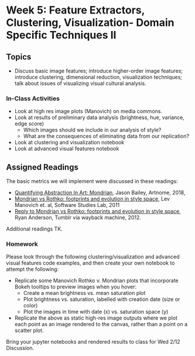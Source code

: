 # Week 5: Feature Extractors, Clustering, Visualization- Domain Specific Techniques II

## Topics

* Discuss basic image features; introduce higher-order image features; introduce clustering, dimensional reduction, visualization techniques; talk about issues of visualizing visual cultural analysis.

### In-Class Activities

* Look at high res image plots (Manovich) on media commons.
* Look at results of preliminary data analysis (brightness, hue, variance, edge score)
  * Which images should we include in our analysis of style?
  * What are the consequences of eliminating data from our replication?
* Look at clustering and visualization notebook
* Look at advanced visual features notebook

## Assigned Readings

The basic metrics we will implement were discussed in these readings:
* [Quantifying Abstraction In Art: Mondrian](https://www.artnome.com/news/2018/4/11/quantifying-modrian-journey-to-abstraction), Jason Bailey, Artnome, 2018,  
* [Mondrian vs Rothko: footprints and evolution in style space](http://lab.softwarestudies.com/2011/06/mondrian-vs-rothko-footprints-and.html), Lev Manovich et. al, Software Studies Lab, 2011
* [Reply to Mondrian vs Rothko: footprints and evolution in style space](https://web.archive.org/web/20120717071426/http://iwasnteventhere.tumblr.com/post/7882377942/reply-to-mondrian-vs-rothko-footprints-and-evolution), Ryan Anderson, Tumblr via wayback machine, 2012.

Additional readings TK.

### Homework

Please look through the following clustering/visualization and advanced visual features code examples, and then create your own notebook to attempt the following:

* Replicate some Manovich Rothko v. Mondrian plots that incorporate Bokeh tooltips to preview images when you hover: 
  * Create a mean brightness vs. mean saturation plot
  * Plot brightness vs. saturation, labelled with creation date (size or color)
  * Plot the images in time with date (x) vs. saturation space (y)
* Replicate the above as static high-res image outputs where we plot each point as an image rendered to the canvas, rather than a point on a scatter plot.

Bring your jupyter notebooks and rendered results to class for Wed 2/12 Discussion.
